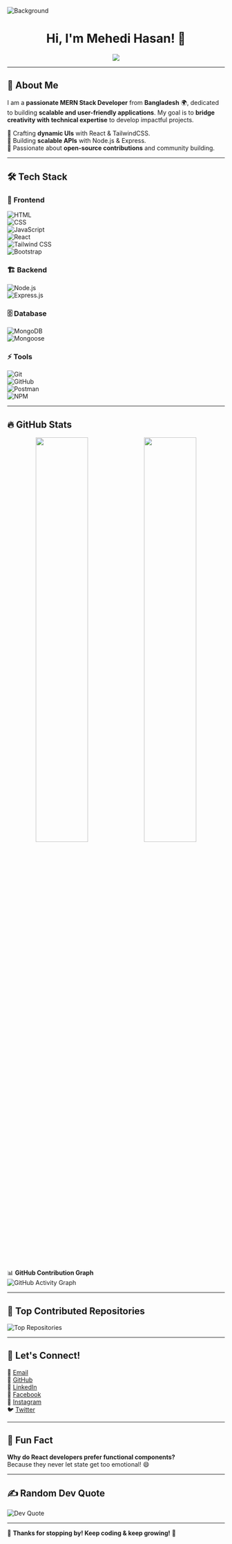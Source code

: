 <!-- Background Image -->
![Background](https://i.imgur.com/SJ2Dda7.jpg)

<h1 align="center">Hi, I'm Mehedi Hasan! 👋</h1>

<p align="center">
  <a href="https://git.io/typing-svg">
    <img src="https://readme-typing-svg.herokuapp.com?font=Fira+Code&pause=1000&color=4A90E2&center=true&width=600&lines=MERN+Stack+Developer+💻;Aspiring+Entrepreneur+🚀;Social+Worker+🤝;Open+Source+Contributor+🌍" />
  </a>
</p>

---

## 🚀 About Me  

I am a **passionate MERN Stack Developer** from **Bangladesh** 🌍, dedicated to building **scalable and user-friendly applications**. My goal is to **bridge creativity with technical expertise** to develop impactful projects.   

🔹 Crafting **dynamic UIs** with React & TailwindCSS.  
🔹 Building **scalable APIs** with Node.js & Express.  
🔹 Passionate about **open-source contributions** and community building.

---

## 🛠️ **Tech Stack**  

### 🚀 **Frontend**  
![HTML](https://img.shields.io/badge/-HTML5-E34F26?style=for-the-badge&logo=html5&logoColor=white)  
![CSS](https://img.shields.io/badge/-CSS3-1572B6?style=for-the-badge&logo=css3&logoColor=white)  
![JavaScript](https://img.shields.io/badge/-JavaScript-F7DF1E?style=for-the-badge&logo=javascript&logoColor=black)  
![React](https://img.shields.io/badge/-React-61DAFB?style=for-the-badge&logo=react&logoColor=black)  
![Tailwind CSS](https://img.shields.io/badge/-Tailwind%20CSS-38B2AC?style=for-the-badge&logo=tailwind-css&logoColor=white)  
![Bootstrap](https://img.shields.io/badge/-Bootstrap-7952B3?style=for-the-badge&logo=bootstrap&logoColor=white)  

### 🏗️ **Backend**  
![Node.js](https://img.shields.io/badge/-Node.js-339933?style=for-the-badge&logo=node.js&logoColor=white)  
![Express.js](https://img.shields.io/badge/-Express.js-000000?style=for-the-badge&logo=express&logoColor=white)  

### 🗄️ **Database**  
![MongoDB](https://img.shields.io/badge/-MongoDB-47A248?style=for-the-badge&logo=mongodb&logoColor=white)  
![Mongoose](https://img.shields.io/badge/-Mongoose-red?style=for-the-badge&logo=mongoose&logoColor=white)  

### ⚡ **Tools**  
![Git](https://img.shields.io/badge/-Git-F05032?style=for-the-badge&logo=git&logoColor=white)  
![GitHub](https://img.shields.io/badge/-GitHub-181717?style=for-the-badge&logo=github&logoColor=white)  
![Postman](https://img.shields.io/badge/-Postman-FF6C37?style=for-the-badge&logo=postman&logoColor=white)  
![NPM](https://img.shields.io/badge/-NPM-CB3837?style=for-the-badge&logo=npm&logoColor=white)  

---

## 🔥 **GitHub Stats**  

<p align="center">
  <img src="https://github-readme-stats.vercel.app/api?username=hasancodex&show_icons=true&theme=tokyonight&count_private=true" width="49%" />
  <img src="https://github-readme-streak-stats.herokuapp.com/?user=hasancodex&theme=tokyonight" width="49%" />
</p>

📊 **GitHub Contribution Graph**  
![GitHub Activity Graph](https://github-readme-activity-graph.vercel.app/graph?username=hasancodex&theme=react-dark)  

---

## 📌 **Top Contributed Repositories**  

![Top Repositories](https://github-contributor-stats.vercel.app/api?username=hasancodex&limit=5&theme=tokyonight&combine_all_yearly_contributions=true)  

---

## 🎯 **Let's Connect!**  

💌 [Email](mailto:dev.hasan10@gmail.com)  
🐙 [GitHub](https://github.com/HasanCodeX)  
💼 [LinkedIn](https://www.linkedin.com/in/HasanCodeX/)  
📘 [Facebook](https://www.facebook.com/HasanCodeX)  
📸 [Instagram](https://www.instagram.com/HasanCodeX/)  
🐦 [Twitter](https://twitter.com/HasanCodeX)  

---

## 💬 **Fun Fact**  

**Why do React developers prefer functional components?**  
Because they never let state get too emotional! 😄  

---

## ✍️ **Random Dev Quote**  

![Dev Quote](https://quotes-github-readme.vercel.app/api?type=horizontal&theme=tokyonight)  

---

🚀 **Thanks for stopping by! Keep coding & keep growing!** 🚀
